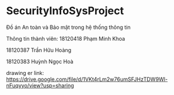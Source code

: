 # SecurityInfoSysProject
Đồ án An toàn và Bảo mật trong hệ thống thông tin

Thông tin thành viên:
18120418 Phạm Minh Khoa

18120387	Trần Hữu Hoàng

18120383	Huỳnh Ngọc Hoà


drawing er link: https://drive.google.com/file/d/1VKt4rLm2w76umSFJHzTDW9Wl-nFuqyyo/view?usp=sharing
